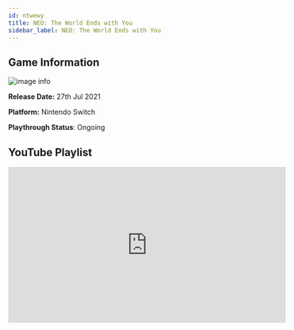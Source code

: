 ```yaml
---
id: ntwewy
title: NEO: The World Ends with You
sidebar_label: NEO: The World Ends with You
---
```


## Game Information

![image info](assets/games/ntwewy.jpg)

**Release Date:** 27th Jul 2021

**Platform:** Nintendo Switch

**Playthrough Status**: Ongoing

## YouTube Playlist

<iframe width="560" height="315" src="https://www.youtube-nocookie.com/embed/videoseries?list=PL4SqdMtkmSGuaSK8wnSUs2eg-PdUAPDzc" title="YouTube video player" frameborder="0" allow="accelerometer; autoplay; clipboard-write; encrypted-media; gyroscope; picture-in-picture" allowfullscreen></iframe>